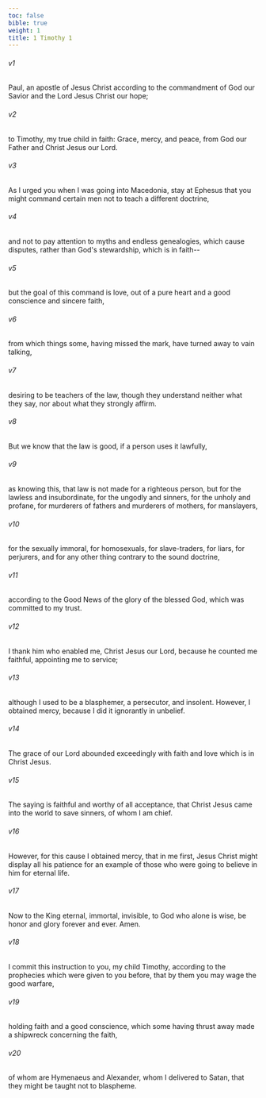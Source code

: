 ```yaml
---
toc: false
bible: true
weight: 1
title: 1 Timothy 1
---
```




###### v1 
Paul, an apostle of Jesus Christ according to the commandment of God our Savior and the Lord Jesus Christ our hope; 

###### v2 
to Timothy, my true child in faith: Grace, mercy, and peace, from God our Father and Christ Jesus our Lord. 

###### v3 
As I urged you when I was going into Macedonia, stay at Ephesus that you might command certain men not to teach a different doctrine, 

###### v4 
and not to pay attention to myths and endless genealogies, which cause disputes, rather than God's stewardship, which is in faith-- 

###### v5 
but the goal of this command is love, out of a pure heart and a good conscience and sincere faith, 

###### v6 
from which things some, having missed the mark, have turned away to vain talking, 

###### v7 
desiring to be teachers of the law, though they understand neither what they say, nor about what they strongly affirm. 

###### v8 
But we know that the law is good, if a person uses it lawfully, 

###### v9 
as knowing this, that law is not made for a righteous person, but for the lawless and insubordinate, for the ungodly and sinners, for the unholy and profane, for murderers of fathers and murderers of mothers, for manslayers, 

###### v10 
for the sexually immoral, for homosexuals, for slave-traders, for liars, for perjurers, and for any other thing contrary to the sound doctrine, 

###### v11 
according to the Good News of the glory of the blessed God, which was committed to my trust. 

###### v12 
I thank him who enabled me, Christ Jesus our Lord, because he counted me faithful, appointing me to service; 

###### v13 
although I used to be a blasphemer, a persecutor, and insolent. However, I obtained mercy, because I did it ignorantly in unbelief. 

###### v14 
The grace of our Lord abounded exceedingly with faith and love which is in Christ Jesus. 

###### v15 
The saying is faithful and worthy of all acceptance, that Christ Jesus came into the world to save sinners, of whom I am chief. 

###### v16 
However, for this cause I obtained mercy, that in me first, Jesus Christ might display all his patience for an example of those who were going to believe in him for eternal life. 

###### v17 
Now to the King eternal, immortal, invisible, to God who alone is wise, be honor and glory forever and ever. Amen. 

###### v18 
I commit this instruction to you, my child Timothy, according to the prophecies which were given to you before, that by them you may wage the good warfare, 

###### v19 
holding faith and a good conscience, which some having thrust away made a shipwreck concerning the faith, 

###### v20 
of whom are Hymenaeus and Alexander, whom I delivered to Satan, that they might be taught not to blaspheme.
